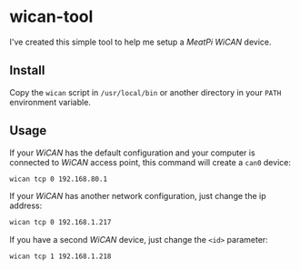 # wican-tool

I've created this simple tool to help me setup a *MeatPi WiCAN* device.

## Install

Copy the `wican` script in `/usr/local/bin` or another directory in your `PATH`
environment variable.

## Usage

If your *WiCAN* has the default configuration and your computer is connected
to *WiCAN* access point, this command will create a `can0` device:

```sh
wican tcp 0 192.168.80.1
```

If your *WiCAN* has another network configuration, just change the ip address:

```sh
wican tcp 0 192.168.1.217
```

If you have a second *WiCAN* device, just change the `<id>` parameter:

```sh
wican tcp 1 192.168.1.218
```
